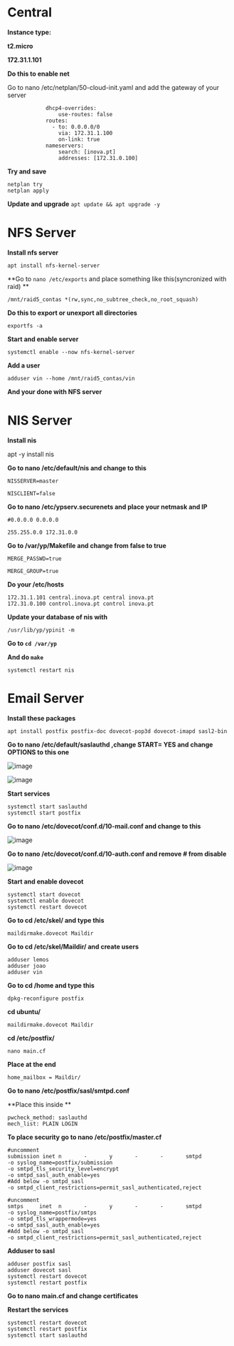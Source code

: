 # Central

**Instance type:**

**t2.micro**

**172.31.1.101**

**Do this to enable net**

Go to nano /etc/netplan/50-cloud-init.yaml and add the gateway of your server
```
            dhcp4-overrides:
                use-routes: false
            routes:
              - to: 0.0.0.0/0
                via: 172.31.1.100
                on-link: true
            nameservers:
                search: [inova.pt]
                addresses: [172.31.0.100]
```
**Try and save**
```
netplan try
netplan apply
```
**Update and upgrade**
`apt update && apt upgrade -y`

# NFS Server

**Install nfs server**

`apt install nfs-kernel-server`

**Go to `nano /etc/exports` and place something like this(syncronized with raid) **

`/mnt/raid5_contas *(rw,sync,no_subtree_check,no_root_squash)`

**Do this to export or unexport all directories**

`exportfs -a`

**Start and enable server**

`systemctl enable --now nfs-kernel-server`

**Add a user**

`adduser vin --home /mnt/raid5_contas/vin`

**And your done with NFS server**

# NIS Server

**Install nis**

apt -y install nis

**Go to nano /etc/default/nis and change to this**
```
NISSERVER=master

NISCLIENT=false
```
**Go to nano /etc/ypserv.securenets and place your netmask and IP**
```
#0.0.0.0 0.0.0.0

255.255.0.0 172.31.0.0
```
**Go to /var/yp/Makefile and change from false to true**
```
MERGE_PASSWD=true

MERGE_GROUP=true
```
**Do your /etc/hosts**
```
172.31.1.101 central.inova.pt central inova.pt
172.31.0.100 control.inova.pt control inova.pt
```
**Update your database of nis with**

`/usr/lib/yp/ypinit -m`

**Go to `cd /var/yp`**

**And do `make`**

`systemctl restart nis`

# Email Server

**Install these packages**

`apt install postfix postfix-doc dovecot-pop3d dovecot-imapd sasl2-bin`

**Go to nano /etc/default/saslauthd ,change START= YES and change OPTIONS to this one**

![image](https://user-images.githubusercontent.com/98783977/154155060-6ec433ba-548c-4493-8a8a-7b194b730598.png)

![image](https://user-images.githubusercontent.com/98783977/154155172-4f21641c-3f1f-469f-b79c-bff8597963d3.png)

**Start services**
```
systemctl start saslauthd
systemctl start postfix
```
**Go to nano /etc/dovecot/conf.d/10-mail.conf and change to this**

![image](https://user-images.githubusercontent.com/98783977/154155438-00917ca2-10ee-4273-9d08-5f09cc0ac49a.png)

**Go to nano /etc/dovecot/conf.d/10-auth.conf and remove # from disable**

![image](https://user-images.githubusercontent.com/98783977/154155638-32afd5a2-0a93-4dbf-a7e6-b31374f2ae85.png)

**Start and enable dovecot**
```
systemctl start dovecot
systemctl enable dovecot
systemctl restart dovecot
```
**Go to cd /etc/skel/ and type this**

`maildirmake.dovecot Maildir`

**Go to cd /etc/skel/Maildir/ and create users**
```
adduser lemos
adduser joao
adduser vin
```
**Go to cd /home and type this**

`dpkg-reconfigure postfix`

**cd ubuntu/**

`maildirmake.dovecot Maildir`

**cd /etc/postfix/**

`nano main.cf`

**Place at the end**

`home_mailbox = Maildir/`

**Go to nano /etc/postfix/sasl/smtpd.conf**
 
**Place this inside **
```
pwcheck_method: saslauthd
mech_list: PLAIN LOGIN
```
**To place security go to nano /etc/postfix/master.cf**
```
#uncomment
submission inet n       -       y       -       -       smtpd
-o syslog_name=postfix/submission
-o smtpd_tls_security_level=encrypt
-o smtpd_sasl_auth_enable=yes
#Add below -o smtpd_sasl
-o smtpd_client_restrictions=permit_sasl_authenticated,reject

#uncomment
smtps     inet  n       -       y       -       -       smtpd
-o syslog_name=postfix/smtps
-o smtpd_tls_wrappermode=yes
-o smtpd_sasl_auth_enable=yes
#Add below -o smtpd_sasl
-o smtpd_client_restrictions=permit_sasl_authenticated,reject
```
**Adduser to sasl**
```
adduser postfix sasl
adduser dovecot sasl
systemctl restart dovecot
systemctl restart postfix
```
**Go to nano main.cf and change certificates**

**Restart the services**
```
systemctl restart dovecot
systemctl restart postfix
systemctl start saslauthd
```



